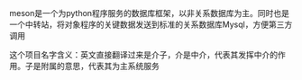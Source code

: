 meson是一个为python程序服务的数据库框架，以非关系数据库为主。同时也是一个中转站，将对象程序的关键数据发送到标准的关系数据库Mysql，方便第三方调用

这个项目名字含义：英文直接翻译过来是介子，介是中介，代表其发挥中介的作用。子是附属的意思，代表其为主系统服务



